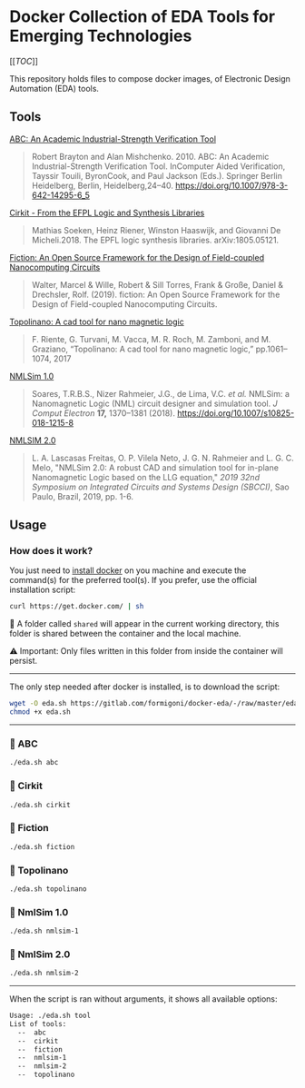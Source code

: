 # Docker Collection of EDA Tools for Emerging  Technologies

[[_TOC_]]

This repository holds files to compose docker images, of Electronic Design Automation (EDA) tools.

## Tools

 [ABC: An Academic Industrial-Strength Verification Tool](https://github.com/berkeley-abc/abc)

> Robert Brayton and Alan Mishchenko. 2010.   ABC: An Academic Industrial-Strength Verification Tool. InComputer Aided Verification, Tayssir Touili, ByronCook, and Paul Jackson (Eds.). Springer Berlin Heidelberg, Berlin, Heidelberg,24–40.   https://doi.org/10.1007/978-3-642-14295-6_5

[Cirkit - From the EFPL Logic and Synthesis Libraries](https://github.com/msoeken/cirkit)

> Mathias Soeken, Heinz Riener, Winston Haaswijk, and Giovanni De Micheli.2018. The EPFL logic synthesis libraries.  arXiv:1805.05121.

[Fiction: An Open Source Framework for the Design of Field-coupled Nanocomputing Circuits](https://github.com/marcelwa/fiction)

> Walter, Marcel & Wille, Robert & Sill Torres, Frank & Große, Daniel & Drechsler, Rolf. (2019). fiction: An Open Source Framework for the Design of Field-coupled Nanocomputing Circuits.

[Topolinano:  A cad tool for nano magnetic logic](https://topolinano.polito.it/)

> F.  Riente,  G.  Turvani,  M.  Vacca,  M.  R.  Roch,  M.  Zamboni,  and M. Graziano, “Topolinano:  A cad tool for nano magnetic logic,” pp.1061–1074, 2017

[NMLSim 1.0](https://link.springer.com/article/10.1007/s10825-018-1215-8)

> Soares, T.R.B.S., Nizer Rahmeier, J.G., de Lima, V.C. *et al.* NMLSim: a Nanomagnetic Logic (NML) circuit designer and simulation tool.                    *J Comput Electron* **17,** 1370–1381 (2018). https://doi.org/10.1007/s10825-018-1215-8

[NMLSIM 2.0](https://ieeexplore.ieee.org/document/8862290)

> L. A. Lascasas Freitas, O. P. Vilela Neto, J. G. N. Rahmeier and L. G.  C. Melo, "NMLSim 2.0: A robust CAD and simulation tool for in-plane  Nanomagnetic Logic based on the LLG equation," *2019 32nd Symposium on Integrated Circuits and Systems Design (SBCCI)*, Sao Paulo, Brazil, 2019, pp. 1-6.

## Usage

### How does it work?

You just need to [install docker](https://docs.docker.com/get-docker/) on you machine and execute the command(s) for the preferred tool(s). If you prefer, use the official installation script:

```sh
curl https://get.docker.com/ | sh
```

:whale: A folder called `shared` will appear in the current working directory, this folder is shared between the container and the local machine. 

:warning: Important: Only files written in this folder from inside the container will persist.

---

The only step needed after docker is installed, is to download the script:

```sh
wget -O eda.sh https://gitlab.com/formigoni/docker-eda/-/raw/master/eda.sh
chmod +x eda.sh
```

---

### :wrench: ABC

```sh
./eda.sh abc
```
### :wrench: Cirkit

```sh
./eda.sh cirkit
```
### :wrench: Fiction
```sh
./eda.sh fiction
```

### :wrench: Topolinano

```sh
./eda.sh topolinano
```
### :wrench: NmlSim 1.0

```sh
./eda.sh nmlsim-1
```

### :wrench: NmlSim 2.0

```sh
./eda.sh nmlsim-2
```

---

When the script is ran without arguments, it shows all available options:

```sh
Usage: ./eda.sh tool 
List of tools: 
  --  abc       
  --  cirkit    
  --  fiction   
  --  nmlsim-1  
  --  nmlsim-2  
  --  topolinano
```

